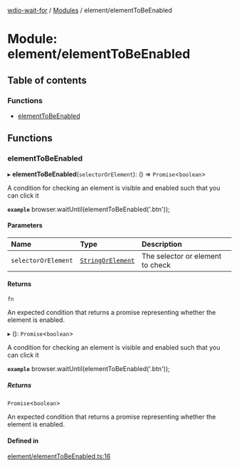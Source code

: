 [wdio-wait-for](../README.md) / [Modules](../modules.md) / element/elementToBeEnabled

# Module: element/elementToBeEnabled

## Table of contents

### Functions

- [elementToBeEnabled](element_elementToBeEnabled.md#elementtobeenabled)

## Functions

### elementToBeEnabled

▸ **elementToBeEnabled**(`selectorOrElement`): () => `Promise`<`boolean`\>

A condition for checking an element is visible and enabled such that you can click it

**`example`**
browser.waitUntil(elementToBeEnabled('.btn'));

#### Parameters

| Name | Type | Description |
| :------ | :------ | :------ |
| `selectorOrElement` | [`StringOrElement`](utils_element_types.md#stringorelement) | The selector or element to check |

#### Returns

`fn`

An expected condition that returns a promise
    representing whether the element is enabled.

▸ (): `Promise`<`boolean`\>

A condition for checking an element is visible and enabled such that you can click it

**`example`**
browser.waitUntil(elementToBeEnabled('.btn'));

##### Returns

`Promise`<`boolean`\>

An expected condition that returns a promise
    representing whether the element is enabled.

#### Defined in

[element/elementToBeEnabled.ts:16](https://github.com/webdriverio-community/wdio-wait-for/blob/5d4c2b2/src/element/elementToBeEnabled.ts#L16)
